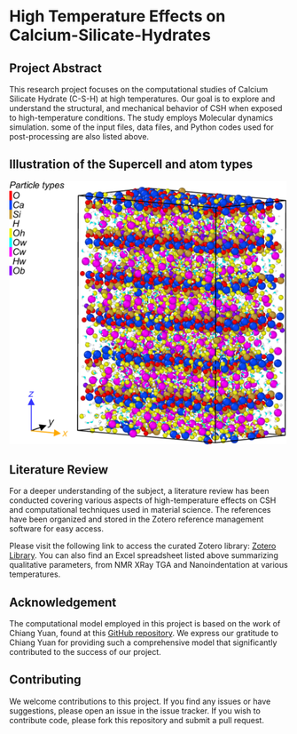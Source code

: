 # High Temperature Effects on Calcium-Silicate-Hydrates

## Project Abstract
This research project focuses on the computational studies of Calcium Silicate Hydrate (C-S-H) at high temperatures. Our goal is to explore and understand the structural, and mechanical behavior of CSH when exposed to high-temperature conditions. The study employs Molecular dynamics simulation. some of the input files, data files, and Python codes used for post-processing are also listed above.

## Illustration of the Supercell and atom types

<img src="images/Description.png" width="500">


## Literature Review
For a deeper understanding of the subject, a literature review has been conducted covering various aspects of high-temperature effects on CSH and computational techniques used in material science. The references have been organized and stored in the Zotero reference management software for easy access.

Please visit the following link to access the curated Zotero library: [Zotero Library](https://www.zotero.org/groups/5014044/csh_at_high_temperature/library).
You can also find an Excel spreadsheet listed above summarizing qualitative parameters, from NMR XRay TGA and Nanoindentation at various temperatures.  

## Acknowledgement

The computational model employed in this project is based on the work of Chiang Yuan, found at this [GitHub repository](https://github.com/chiang-yuan/csh4lmp). We express our gratitude to Chiang Yuan for providing such a comprehensive model that significantly contributed to the success of our project.


## Contributing
We welcome contributions to this project. If you find any issues or have suggestions, please open an issue in the issue tracker. If you wish to contribute code, please fork this repository and submit a pull request.

